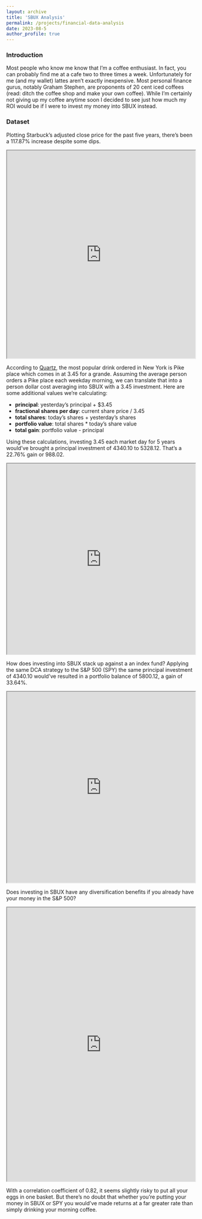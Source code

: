 ```yaml
---
layout: archive
title: 'SBUX Analysis'
permalink: /projects/financial-data-analysis
date: 2023-08-5
author_profile: true
---
```


### Introduction

Most people who know me know that I’m a coffee enthusiast. In fact, you can probably find me at a cafe two to three times a week. Unfortunately for me (and my wallet) lattes aren’t exactly inexpensive. Most personal finance gurus, notably Graham Stephen, are proponents of 20 cent iced coffees (read: ditch the coffee shop and make your own coffee). While I’m certainly not giving up my coffee anytime soon I decided to see just how much my ROI would be if I were to invest my money into SBUX instead. 

### Dataset

Plotting Starbuck’s adjusted close price for the past five years, there’s been a 117.87% increase despite some dips. 

<iframe title = "Embedded cell output" src = "https://embed.deepnote.com/9f7975cc-612b-4e50-88af-2babcbae5f16/709b9a9f37c84e5a81cbae41680a7c9f/c3748bbe75864995891999ec305b821a?height=554.8316345214844" height = "554.8316345214844" width = "100%"></iframe>

According to [Quartz](https://qz.com/195631/what-people-order-at-starbucks-around-the-united-states), the most popular drink ordered in New York is Pike place which comes in at 3.45 for a grande. Assuming the average person orders a Pike place each weekday morning, we can translate that into a person dollar cost averaging into SBUX with a 3.45 investment. Here are some additional values we’re calculating: 

* **principal**: yesterday’s principal + $3.45
* **fractional shares per day**: current share price / 3.45
* **total shares**: today’s shares + yesterday’s shares
* **portfolio value**: total shares * today’s share value
* **total gain**: portfolio value - principal

Using these calculations, investing 3.45 each market day for 5 years would’ve brought a principal investment of 4340.10 to 5328.12. That’s a 22.76% gain or 988.02.

<iframe title = "Embedded cell output" src = "https://embed.deepnote.com/9f7975cc-612b-4e50-88af-2babcbae5f16/709b9a9f37c84e5a81cbae41680a7c9f/80217183033c4fb09d285505981d9b43?height=509.5364685058594" height = "509.5364685058594" width = "100%"></iframe>

How does investing into SBUX stack up against a an index fund? Applying the same DCA strategy to the S&P 500 (SPY) the same principal investment of 4340.10 would’ve resulted in a portfolio balance of 5800.12, a gain of 33.64%. 

<iframe title = "Embedded cell output" src = "https://embed.deepnote.com/9d38d4f1-0114-43fe-97ea-cfb021651a21/d01c660a1c644e098474d1487a1923c1/22f9a86b3caa4a3da52bb489326f2172?height=509.5364685058594" height = "509.5364685058594" width = "100%"></iframe>

Does investing in SBUX have any diversification benefits if you already have your money in the S&P 500? 

<iframe title = "Embedded cell output" src = "https://embed.deepnote.com/9d38d4f1-0114-43fe-97ea-cfb021651a21/d01c660a1c644e098474d1487a1923c1/ffd5f936e0054cb1b1c3b4b9e1210564?height=731.87158203125" height = "731.87158203125" width = "100%"></iframe>

With a correlation coefficient of 0.82, it seems slightly risky to put all your eggs in one basket. But there’s no doubt that whether you’re putting your money in SBUX or SPY you would’ve made returns at a far greater rate than simply drinking your morning coffee. 